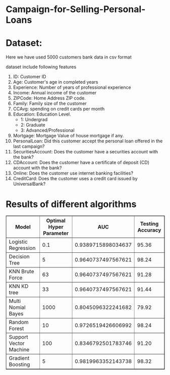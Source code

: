 # Campaign-for-Selling-Personal-Loans

# Dataset:

Here we have used 5000 customers bank data in csv format

dataset include following features

1. ID: Customer ID
2. Age: Customer's age in completed years
3. Experience: Number of years of professional experience
4. Income: Annual income of the customer 
5. ZIPCode: Home Address ZIP code.
6. Family: Family size of the customer
7. CCAvg: spending on credit cards per month 
8. Education: Education Level. 
      * 1: Undergrad 
      * 2: Graduate
      * 3: Advanced/Professional
9. Mortgage: Mortgage Value of house mortgage if any. 
10. PersonalLoan: Did this customer accept the personal loan offered in the last campaign?
11. SecuritiesAccount: Does the customer have a securities account with the bank?
12. CDAccount: Does the customer have a certificate of deposit (CD) account with the bank?
13. Online: Does the customer use internet banking facilities?
14. CreditCard: Does the customer uses a credit card issued by UniversalBank?

# Results of different algorithms
<table border="1">
<tr>
<th>Model</th>
<th>Optimal Hyper Parameter</th>
<th>AUC</th>
<th>Testing Accuracy</th>
</tr>
<tr>
<td>Logistic Regression</td>
<td>0.1</td>
<td>0.9389715898034637</td>
<td>95.36</td>
</tr>
<tr>
<td>Decision Tree</td>
<td>5</td>
<td>0.9640737497567621</td>
<td>98.24</td>
</tr>
<tr>
<td>KNN Brute Force</td>
<td>63</td>
<td>0.9640737497567621</td>
<td>91.28</td>
</tr>
<tr>
<td>KNN KD tree</td>
<td>33</td>
<td>0.9640737497567621</td>
<td>91.44</td>
</tr>
<tr>
<td>Multi Nomial Bayes</td>
<td>1000</td>
<td>0.8045096322241682</td>
<td>79.92</td>
</tr>
<tr>
<td>Random Forest</td>
<td>10</td>
<td>0.9726519426606992</td>
<td>98.24</td>
</tr>
<tr>
<td>Support Vector Machine</td>
<td>100</td>
<td>0.8346792501783746</td>
<td>91.20</td>
</tr>
<tr>
<td>Gradient Boosting</td>
<td>5</td>
<td>0.9819963352143738</td>
<td>98.32</td>
</tr>
</table>

